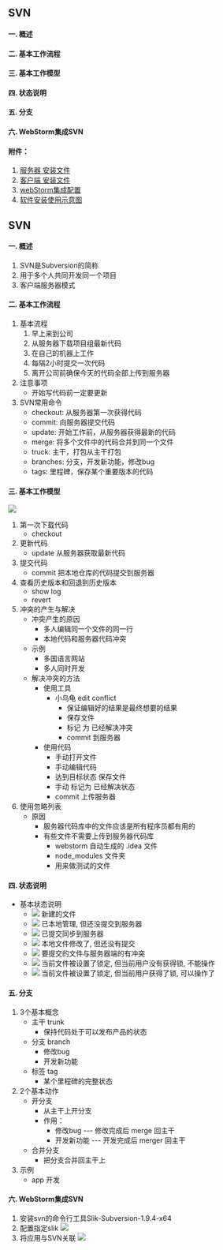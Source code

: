 ## SVN
#### 一. 概述
#### 二. 基本工作流程
#### 三. 基本工作模型
#### 四. 状态说明
#### 五. 分支
#### 六. WebStorm集成SVN
#### 附件：
1. [服务器 安装文件](./attachment/VisualSVN-Server-2.7.1.msi)
2. [客户端 安装文件](./attachment/TortoiseSVN-1.9.4.27285-x64-svn-1.9.4.msi)
3. [webStorm集成配置](./attachment/Slik-Subversion-1.9.4-x64.msi)
4. [软件安装使用示意图](./attachment/软件安装使用示意图.docx)


## SVN
#### 一. 概述
1. SVN是Subversion的简称
2. 用于多个人共同开发同一个项目
3. 客户端服务器模式
#### 二. 基本工作流程
1. 基本流程
    1. 早上来到公司
    2. 从服务器下载项目组最新代码
    3. 在自己的机器上工作
    4. 每隔2小时提交一次代码
    5. 离开公司前确保今天的代码全部上传到服务器
2. 注意事项
    * 开始写代码前一定要更新
3. SVN常用命令
    * checkout: 从服务器第一次获得代码
    * commit: 向服务器提交代码
    * update: 开始工作前，从服务器获得最新的代码
    * merge: 将多个文件中的代码合并到同一个文件
    * truck: 主干，打包从主干打包
    * branches: 分支，开发新功能，修改bug
    * tags: 里程碑，保存某个重要版本的代码
#### 三. 基本工作模型
![](./image/svn基本工作模型.png)
1. 第一次下载代码 
    * checkout
2. 更新代码
    * update 从服务器获取最新代码
3. 提交代码
    * commit 把本地仓库的代码提交到服务器
4. 查看历史版本和回退到历史版本
    * show log
    * revert
5. 冲突的产生与解决
    * 冲突产生的原因
        * 多人编辑同一个文件的同一行
        * 本地代码和服务器代码冲突
    * 示例
        * 多国语言网站
        * 多人同时开发
    * 解决冲突的方法
        * 使用工具
            * 小乌龟   edit conflict
                * 保证编辑好的结果是最终想要的结果
                * 保存文件
                * 标记 为 已经解决冲突
                * commit 到服务器
        * 使用代码
            * 手动打开文件
            * 手动编辑代码
            * 达到目标状态 保存文件
            * 手动 标记为 已经解决状态
            * commit 上传服务器
6. 使用忽略列表
    * 原因
        * 服务器代码库中的文件应该是所有程序员都有用的
        * 有些文件不需要上传到服务器代码库
            * webstorm 自动生成的 .idea 文件
            * node_modules 文件夹
            * 用来做测试的文件
#### 四. 状态说明
* 基本状态说明
    * ![](./image/svn1.png) 新建的文件
    * ![](./image/svn2.png) 已本地管理, 但还没提交到服务器
    * ![](./image/svn3.png) 已提交同步到服务器
    * ![](./image/svn4.png) 本地文件修改了, 但还没有提交
    * ![](./image/svn5.png) 要提交的文件与服务器端的有冲突
    * ![](./image/svn6.png) 当前文件被设置了锁定, 但当前用户没有获得锁, 不能操作
    * ![](./image/svn7.png) 当前文件被设置了锁定, 但当前用户获得了锁, 可以操作了
#### 五. 分支
1. 3个基本概念
    * 主干 trunk
        * 保持代码处于可以发布产品的状态
    * 分支 branch
        * 修改bug
        * 开发新功能
    * 标签 tag
        * 某个里程碑的完整状态
2. 2个基本动作
    * 开分支
        * 从主干上开分支
        * 作用：
            * 修改bug --- 修改完成后 merge 回主干
            * 开发新功能 --- 开发完成后 merger 回主干
    * 合并分支
        * 把分支合并回主干上
3. 示例
    * app 开发
#### 六. WebStorm集成SVN
1. 安装svn的命令行工具Slik-Subversion-1.9.4-x64
2. 配置指定slik
![](./image/svn配置slik.png)
3. 将应用与SVN关联
![](./image/WebStorm集成svn.png)